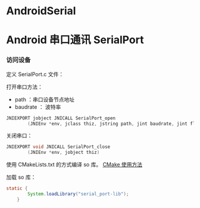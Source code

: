 # AndroidSerial

# Android 串口通讯 SerialPort

### 访问设备

定义 SerialPort.c 文件：

打开串口方法：

- path ：串口设备节点地址
- baudrate ： 波特率

```C
JNIEXPORT jobject JNICALL SerialPort_open
        (JNIEnv *env, jclass thiz, jstring path, jint baudrate, jint flags)
```

关闭串口：

```C
JNIEXPORT void JNICALL SerialPort_close
        (JNIEnv *env, jobject thiz)
```


使用 CMakeLists.txt 的方式编译 so 库。
[CMake 使用方法](https://developer.android.com/studio/projects/add-native-code.html?hl=zh-cn)

加载 so 库：

```java
static {
        System.loadLibrary("serial_port-lib");
    }
```
